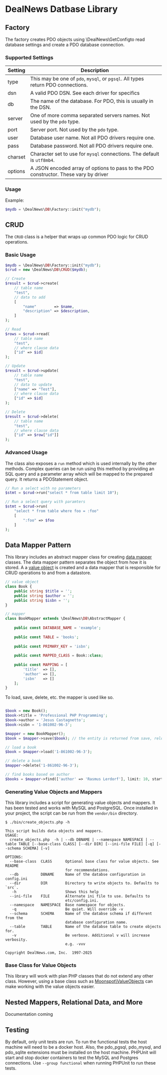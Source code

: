 # DealNews Datbase Library


## Factory

The factory creates PDO objects using \DealNews\GetConfigto
read database settings and create a PDO database connection.

### Supported Settings

| Setting | Description                                                                          |
|---------|--------------------------------------------------------------------------------------|
| type    | This may be one of `pdo`, `mysql`, or `pgsql`. All types return PDO connections.     |
| dsn     | A valid PDO DSN. See each driver for specifics                                       |
| db      | The name of the database. For PDO, this is usually in the DSN.                       |
| server  | One of more comma separated servers names. Not used by the `pdo` type.               |
| port    | Server port. Not used by the `pdo` type.                                             |
| user    | Database user name. Not all PDO drivers require one.                                 |
| pass    | Database password. Not all PDO drivers require one.                                  |
| charset | Character set to use for `mysql` connections. The default is `utf8mb4`.              |
| options | A JSON encoded array of options to pass to the PDO constructor. These vary by driver |

### Usage

Example:

```php
$mydb = \DealNews\DB\Factory::init("mydb");
```

## CRUD

The `CRUD` class is a helper that wraps up common PDO logic for CRUD operations.

### Basic Usage

```php
$mydb = \DealNews\DB\Factory::init("mydb");
$crud = new \DealNews\DB\CRUD($mydb);

// Create
$result = $crud->create(
    // table name
    "test",
    // data to add
    [
        "name"        => $name,
        "description" => $description,
    ]
);

// Read
$rows = $crud->read(
    // table name
    "test",
    // where clause data
    ["id" => $id]
);

// Update
$result = $crud->update(
    // table name
    "test",
    // data to update
    ["name" => "Test"],
    // where clause data
    ["id" => $id]
);

// Delete
$result = $crud->delete(
    // table name
    "test",
    // where clause data
    ["id" => $row["id"]]
);
```

### Advanced Usage

The class also exposes a `run` method which is used internally by the other
methods. Complex queries can be run using this method by providing an SQL
query and a parameter array which will be mapped to the prepared query. It
returns a PDOStatement object.

```php
// Run a select with no parameters
$stmt = $crud->run("select * from table limit 10");

// Run a select query with paramters
$stmt = $crud->run(
    "select * from table where foo = :foo"
    [
        ":foo" => $foo
    ]
);
```

## Data Mapper Pattern

This library includes an abstract mapper class for creating [data mapper](https://en.wikipedia.org/wiki/Data_mapper_pattern) 
classes. The data mapper pattern separates the object from how it is stored. A a [value object](https://en.wikipedia.org/wiki/Value_object)
is created and a data mapper that is responsible for CRUD operations to and from a datastore.

```php
// value object
class Book {
    public string $title = '';
    public string $author = '';
    public string $isbn = '';
}
```
```php
// mapper
class BookMapper extends \DealNews\DB\AbstractMapper {
    
    public const DATABASE_NAME = 'example';
    
    public const TABLE = 'books';
    
    public const PRIMARY_KEY = 'isbn';
    
    public const MAPPED_CLASS = Book::class;
    
    public const MAPPING = [
        'title'  => [],
        'author' => [],
        'isbn'   => []    
    ];
}
```
To load, save, delete, etc. the mapper is used like so.
```php

$book = new Book();
$book->title = 'Professional PHP Programming';
$book->author = 'Jesus Castagnetto';
$book->isbn = '1-861002-96-3';

$mapper = new BookMapper();
$book = $mapper->save($book); // the entity is returned from save, reloaded from the database

// load a book
$book = $mapper->load('1-861002-96-3');

// delete a book
$mapper->delete('1-861002-96-3');

// find books based on author
$books = $mapper->find(['author' => 'Rasmus Lerdorf'], limit: 10, start: 0, order: 'title');
```
### Generating Value Objects and Mappers

This library includes a script for generating value objects and mappers. It has been tested and
works with MySQL and PostgreSQL. Once installed in your project, the script can be run from the
`vendor/bin` directory.

```shell
$ ./bin/create_objects.php -h

This script builds data objects and mappers.
USAGE:
  create_objects.php  -h | --db DBNAME | --namespace NAMESPACE | --table TABLE [--base-class CLASS] [--dir DIR] [--ini-file FILE] [-q] [--schema SCHEMA] [-v]

OPTIONS:
  --base-class  CLASS      Optional base class for value objects. See README
                           for recommendations.
  --db          DBNAME     Name of the databse configuration in config.ini
  --dir         DIR        Directory to write objects to. Defaults to `src`.
   -h                      Shows this help
  --ini-file    FILE       Alternate ini file to use. Defaults to
                           etc/config.ini.
  --namespace   NAMESPACE  Base namespace for objects.
   -q                      Be quiet. Will override -v
  --schema      SCHEMA     Name of the databse schema if different from the
                           database configuration name.
  --table       TABLE      Name of the databse table to create objects for.
   -v                      Be verbose. Additional v will increase verbosity.
                           e.g. -vvv

Copyright DealNews.com, Inc.  1997-2025

```

### Base Class for Value Objects

This library will work with plan PHP classes that do not extend any other class. However, using
a base class such as [Moonspot\ValueObjects](https://github.com/brianlmoon/value-objects) can
make working with the value objects easier.

## Nested Mappers, Relational Data, and More

Documentation coming

## Testing

By default, only unit tests are run. To run the functional tests the host
machine will need to be a docker host. Also, the pdo_pgsql, pdo_mysql, and
pdo_sqlite extensions must be installed on the host machine. PHPUnit will
start and stop docker containers to test the MySQL and Postgres connections.
Use `--group functional` when running PHPUnit to run these tests.
